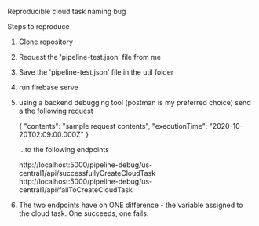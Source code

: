 Reproducible cloud task naming bug

Steps to reproduce

1) Clone repository
2) Request the 'pipeline-test.json' file from me
3) Save the 'pipeline-test.json' file in the util folder
4) run firebase serve
5) using a backend debugging tool (postman is my preferred choice) send a the following request

    {
        "contents": "sample request contents",
        "executionTime": "2020-10-20T02:09:00.000Z"
    }


    ...to the following endpoints
    
    
    http://localhost:5000/pipeline-debug/us-central1/api/successfullyCreateCloudTask
    http://localhost:5000/pipeline-debug/us-central1/api/failToCreateCloudTask

6) The two endpoints have on ONE difference - the variable assigned to the cloud task. One succeeds, one fails.

